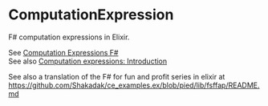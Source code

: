 # ComputationExpression

F# computation expressions in Elixir.

See [Computation Expressions F#](https://learn.microsoft.com/en-us/dotnet/fsharp/language-reference/computation-expressions)  
See also [Computation expressions: Introduction](https://fsharpforfunandprofit.com/posts/computation-expressions-intro/)

See also a translation of the F# for fun and profit series in elixir at https://github.com/Shakadak/ce_examples.ex/blob/pied/lib/fsffap/README.md
